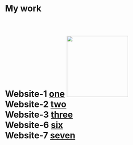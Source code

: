 <div>
<h1>My work<h1/> <br/>
Website-1 <a href='https://majestic-marigold-5fd49d.netlify.app/' target="_blank">one</a>
<img style='width: 200px; height: 200px;' src='https://img2.akspic.ru/previews/5/8/2/8/6/168285/168285-astronavt-risovanie-kosmos-kosmicheskoe_prostranstvo-multfilm-500x.jpg'/> <br/>
Website-2 <a href='https://storied-cocada-c976c6.netlify.app/' target="_blank">two</a> <br/>
Website-3 <a href='https://admirable-scone-ac42f9.netlify.app/' target="_blank"> three</a> <br/>
Website-6 <a href='https://storied-smakager-fe91ad.netlify.app/' target="_blank">six</a> <br/>
Website-7 <a href='https://curious-salmiakki-2dafeb.netlify.app/' target="_blank">seven</a> <br/>
</div>
